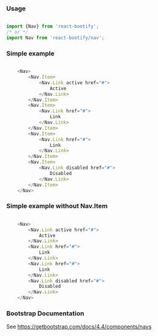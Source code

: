 
### Usage

```js static

import {Nav} from 'react-bootify';
/* or */
import Nav from 'react-bootify/nav';
```

### Simple example


```js

    <Nav>
        <Nav.Item>
            <Nav.Link active href="#">
                Active
            </Nav.Link>
        </Nav.Item>
        <Nav.Item>
            <Nav.Link href="#">
                Link
            </Nav.Link>
        </Nav.Item>
        <Nav.Item>
            <Nav.Link href="#">
                Link
            </Nav.Link>
        </Nav.Item>
        <Nav.Item>
            <Nav.Link disabled href="#">
                Disabled
            </Nav.Link>
        </Nav.Item>
    </Nav>


 ```


### Simple example without Nav.Item


```js

    <Nav>
        <Nav.Link active href="#">
            Active
        </Nav.Link>
        <Nav.Link href="#">
            Link
        </Nav.Link>
        <Nav.Link href="#">
            Link
        </Nav.Link>
        <Nav.Link disabled href="#">
            Disabled
        </Nav.Link>
    </Nav>


 ```

### Bootstrap Documentation

See https://getbootstrap.com/docs/4.4/components/navs
